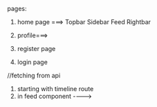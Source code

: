 

pages:
1. home page ===> Topbar
Sidebar
Feed
Rightbar

2. profile===> 
3. register page
4. login page

//fetching from api
1. starting with timeline route
2. in feed component ----> 